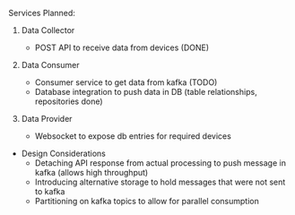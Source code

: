 Services Planned:
1. Data Collector
	- POST API to receive data from devices (DONE)

2. Data Consumer
	- Consumer service to get data from kafka (TODO)
	- Database integration to push data in DB (table relationships, repositories done)

3. Data Provider
	- Websocket to expose db entries for required devices

* Design Considerations
	- Detaching API response from actual processing to push message in kafka (allows high throughput)
	- Introducing alternative storage to hold messages that were not sent to kafka
	- Partitioning on kafka topics to allow for parallel consumption